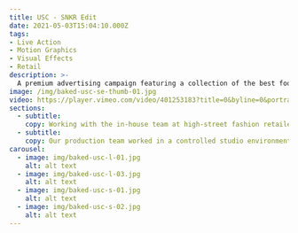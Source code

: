 ```yaml
---
title: USC - SNKR Edit
date: 2021-05-03T15:04:10.000Z
tags:
- Live Action
- Motion Graphics
- Visual Effects
- Retail
description: >-
  A premium advertising campaign featuring a collection of the best footwear on offer at the high-street retailer USC.
image: /img/baked-usc-se-thumb-01.jpg
video: https://player.vimeo.com/video/401253183?title=0&byline=0&portrait=0
sections:
  - subtitle:
    copy: Working with the in-house team at high-street fashion retailer USC, our production team produced, captured and edited TVC quality content for use on social media, eCommerce and supporting marketing.
  - subtitle:
    copy: Our production team worked in a controlled studio environment at the prestigious Holborn Studios. Capturing multiple looks, we shot throughout the day using a RED Helium on a MoviPro with our first AC pulling focus for those big push in-and-out shots.
carousel:
  - image: img/baked-usc-l-01.jpg
    alt: alt text
  - image: img/baked-usc-l-03.jpg
    alt: alt text
  - image: img/baked-usc-s-01.jpg
    alt: alt text
  - image: img/baked-usc-s-02.jpg
    alt: alt text
---
```


